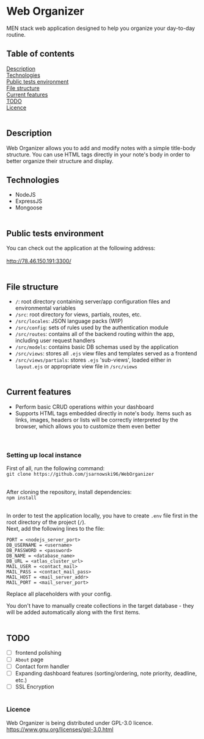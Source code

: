 # Web Organizer
MEN stack web application designed to help you organize your day-to-day routine.<br />

## Table of contents
[Description](#description)<br />
[Technologies](#technologies)<br />
[Public tests environment](#public-tests-environment)<br />
[File structure](#file-structure)<br />
[Current features](#current-features)<br />
[TODO](#todo)<br />
[Licence](#licence)<br /><br />

## Description
Web Organizer allows you to add and modify notes with a simple title-body structure. You can use HTML tags directly in your note's body in order to better organize their structure and display.<br />

## Technologies
- NodeJS<br />
- ExpressJS<br />
- Mongoose<br /><br />

## Public tests environment
You can check out the application at the following address:<br /><br />
http://78.46.150.191:3300/<br /><br />

## File structure
- `/`: root directory containing server/app configuration files and environmental variables<br />
- `/src`: root directory for views, partials, routes, etc.<br />
- `/src/locales`: JSON language packs (WIP)<br />
- `/src/config`: sets of rules used by the authentication module<br />
- `/src/routes`: contains all of the backend routing within the app, including user request handlers<br />
- `/src/models`: contains basic DB schemas used by the application<br />
- `/src/views`: stores all `.ejs` view files and templates served as a frontend<br />
- `/src/views/partials`: stores `.ejs` 'sub-views', loaded either in `layout.ejs` or appropriate view file in `/src/views`<br /><br />

## Current features
- Perform basic CRUD operations within your dashboard<br />
- Supports HTML tags embedded directly in note's body. Items such as links, images, headers or lists will be correctly interpreted by the browser, which allows you to customize them even better<br /><br /><br />

### Setting up local instance
First of all, run the following command:<br />
`git clone https://github.com/jsarnowski96/WebOrganizer`<br /><br />

After cloning the repository, install dependencies:<br />
`npm install`<br /><br />

In order to test the application locally, you have to create `.env` file first in the root directory of the project (`/`).<br />
Next, add the following lines to the file:
```
PORT = <nodejs_server_port>
DB_USERNAME = <username>
DB_PASSWORD = <password>
DB_NAME = <database_name>
DB_URL = <atlas_cluster_url>
MAIL_USER = <contact_mail>
MAIL_PASS = <contact_mail_pass>
MAIL_HOST = <mail_server_addr>
MAIL_PORT = <mail_server_port>
```

Replace all placeholders with your config.<br />

You don't have to manually create collections in the target database - they will be added automatically along with the first items.<br /><br />

## TODO
- [ ] frontend polishing<br />
- [ ] `About` page<br />
- [ ] Contact form handler<br />
- [ ] Expanding dashboard features (sorting/ordering, note priority, deadline, etc.)<br />
- [ ] SSL Encryption<br /><br />

### Licence
Web Organizer is being distributed under GPL-3.0 licence.<br />
https://www.gnu.org/licenses/gpl-3.0.html
